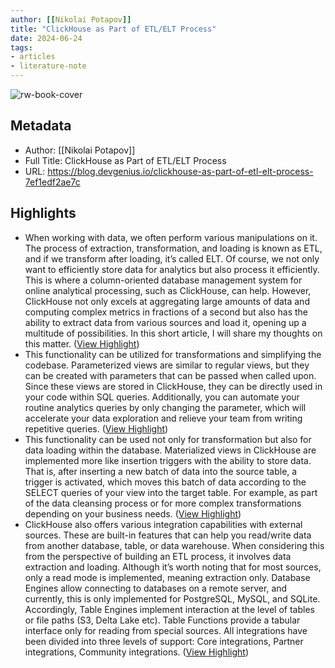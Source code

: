 ```yaml
---
author: [[Nikolai Potapov]]
title: "ClickHouse as Part of ETL/ELT Process"
date: 2024-06-24
tags: 
- articles
- literature-note
---
```

![rw-book-cover](https://miro.medium.com/v2/resize:fit:1200/1*oD1bF9ljXln39pBGrKR3iA.jpeg)

## Metadata
- Author: [[Nikolai Potapov]]
- Full Title: ClickHouse as Part of ETL/ELT Process
- URL: https://blog.devgenius.io/clickhouse-as-part-of-etl-elt-process-7ef1edf2ae7c

## Highlights
- When working with data, we often perform various manipulations on it. The process of extraction, transformation, and loading is known as ETL, and if we transform after loading, it’s called ELT. Of course, we not only want to efficiently store data for analytics but also process it efficiently. This is where a column-oriented database management system for online analytical processing, such as ClickHouse, can help. However, ClickHouse not only excels at aggregating large amounts of data and computing complex metrics in fractions of a second but also has the ability to extract data from various sources and load it, opening up a multitude of possibilities. In this short article, I will share my thoughts on this matter. ([View Highlight](https://read.readwise.io/read/01j12py19627z3t8ae46ndkqwf))
- This functionality can be utilized for transformations and simplifying the codebase. Parameterized views are similar to regular views, but they can be created with parameters that can be passed when called upon. Since these views are stored in ClickHouse, they can be directly used in your code within SQL queries. Additionally, you can automate your routine analytics queries by only changing the parameter, which will accelerate your data exploration and relieve your team from writing repetitive queries. ([View Highlight](https://read.readwise.io/read/01j12py9tveyrb1vwbc7r0y3tg))
- This functionality can be used not only for transformation but also for data loading within the database. Materialized views in ClickHouse are implemented more like insertion triggers with the ability to store data. That is, after inserting a new batch of data into the source table, a trigger is activated, which moves this batch of data according to the SELECT queries of your view into the target table. For example, as part of the data cleansing process or for more complex transformations depending on your business needs. ([View Highlight](https://read.readwise.io/read/01j12pz46p2ygezj54e5n2cj64))
- ClickHouse also offers various integration capabilities with external sources. These are built-in features that can help you read/write data from another database, table, or data warehouse. When considering this from the perspective of building an ETL process, it involves data extraction and loading. Although it’s worth noting that for most sources, only a read mode is implemented, meaning extraction only. Database Engines allow connecting to databases on a remote server, and currently, this is only implemented for PostgreSQL, MySQL, and SQLite. Accordingly, Table Engines implement interaction at the level of tables or file paths (S3, Delta Lake etc). Table Functions provide a tabular interface only for reading from special sources. All integrations have been divided into three levels of support: Core integrations, Partner integrations, Community integrations. ([View Highlight](https://read.readwise.io/read/01j12q05bj9ytv4bm6kewppaja))
